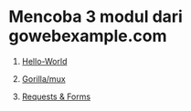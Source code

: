 # Mencoba 3 modul dari gowebexample.com

1. [Hello-World](hello-world.md)

2. [Gorilla/mux](gorilla-mux.md)

3. [Requests & Forms](form.md)